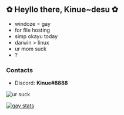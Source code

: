 ## ✿ Heyllo there, Kinue~desu ✿
- windoze = gay
- for file hosting
- simp okayu today
- darwin > linux
- ur mom suck
- ?

### Contacts
- Discord: **Kinue#8888**

![ur suck](https://i.imgur.com/WRgjDti.jpeg)

[![gay stats](https://github-readme-stats.vercel.app/api?username=kinue72&show_icons=true&theme=dracula)](https://github.com/anuraghazra/github-readme-stats)
